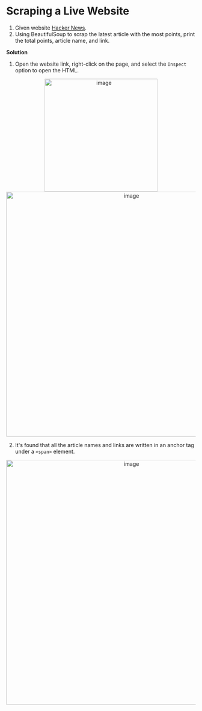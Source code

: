 # Scraping a Live Website

1. Given website [Hacker News](https://news.ycombinator.com/news).
2. Using BeautifulSoup to scrap the latest article with the most points, print the total points, article name, and link.

**Solution**

1. Open the website link, right-click on the page, and select the `Inspect` option to open the HTML.

<div align=center>
<img width="300" alt="image" src="https://github.com/ShiyuFan0820/CSLearningNote/assets/149340606/caa598ec-6ef4-4ffe-8242-aac5438266c7">
</div>

<div align=center>
<img width="650" alt="image" src="https://github.com/ShiyuFan0820/CSLearningNote/assets/149340606/0757ec5f-d233-4c08-8597-998bde23a506">
</div>

2. It's found that all the article names and links are written in an anchor tag under a `<span>` element.

<div align=center>
<img width="650" alt="image" src="https://github.com/ShiyuFan0820/CSLearningNote/assets/149340606/df02ea4b-0ca3-479c-81bf-b620b82d412f">
</div>










